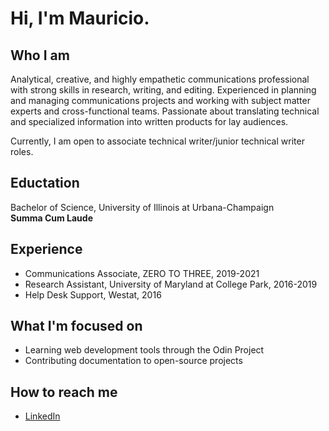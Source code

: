 # Hi, I'm Mauricio.

## Who I am
Analytical, creative, and highly empathetic communications professional with strong skills in research, writing, and editing. Experienced in planning and managing communications projects and working with subject matter experts and cross-functional teams. Passionate about translating technical and specialized information into written products for lay audiences.

Currently, I am open to associate technical writer/junior technical writer roles. 

## Eductation
Bachelor of Science, University of Illinois at Urbana-Champaign<br>
**Summa Cum Laude**

## Experience
- Communications Associate, ZERO TO THREE, 2019-2021
- Research Assistant, University of Maryland at College Park, 2016-2019
- Help Desk Support, Westat, 2016

## What I'm focused on
- Learning web development tools through the Odin Project
- Contributing documentation to open-source projects

## How to reach me
- [LinkedIn](https://www.linkedin.com/in/mauricio-dominguez)





